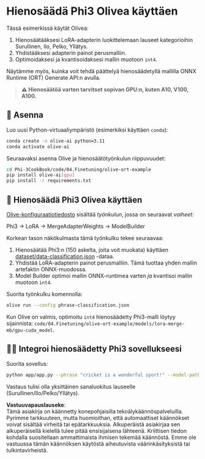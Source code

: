# Hienosäädä Phi3 Olivea käyttäen

Tässä esimerkissä käytät Olivea:

1. Hienosäätääksesi LoRA-adapterin luokittelemaan lauseet kategorioihin Surullinen, Ilo, Pelko, Yllätys.
1. Yhdistääksesi adapterin painot perusmalliin.
1. Optimoidaksesi ja kvantisoidaksesi mallin muotoon `int4`.

Näytämme myös, kuinka voit tehdä päättelyä hienosäädetyllä mallilla ONNX Runtime (ORT) Generate API:n avulla.

> **⚠️ Hienosäätöä varten tarvitset sopivan GPU:n, kuten A10, V100, A100.**

## 💾 Asenna

Luo uusi Python-virtuaaliympäristö (esimerkiksi käyttäen `conda`):

```bash
conda create -n olive-ai python=3.11
conda activate olive-ai
```

Seuraavaksi asenna Olive ja hienosäätötyönkulun riippuvuudet:

```bash
cd Phi-3CookBook/code/04.Finetuning/olive-ort-example
pip install olive-ai[gpu]
pip install -r requirements.txt
```

## 🧪 Hienosäädä Phi3 Olivea käyttäen
[Olive-konfiguraatiotiedosto](../../../../../code/03.Finetuning/olive-ort-example/phrase-classification.json) sisältää *työnkulun*, jossa on seuraavat *vaiheet*:

Phi3 -> LoRA -> MergeAdapterWeights -> ModelBuilder

Korkean tason näkökulmasta tämä työnkulku tekee seuraavaa:

1. Hienosäätää Phi3:n (150 askelta, joita voit muokata) käyttäen [dataset/data-classification.json](../../../../../code/03.Finetuning/olive-ort-example/dataset/dataset-classification.json) -dataa.
1. Yhdistää LoRA-adapterin painot perusmalliin. Tämä tuottaa yhden mallin artefaktin ONNX-muodossa.
1. Model Builder optimoi mallin ONNX-runtimea varten *ja* kvantisoi mallin muotoon `int4`.

Suorita työnkulku komennolla:

```bash
olive run --config phrase-classification.json
```

Kun Olive on valmis, optimoitu `int4` hienosäädetty Phi3-malli löytyy sijainnista: `code/04.Finetuning/olive-ort-example/models/lora-merge-mb/gpu-cuda_model`.

## 🧑‍💻 Integroi hienosäädetty Phi3 sovellukseesi 

Suorita sovellus:

```bash
python app/app.py --phrase "cricket is a wonderful sport!" --model-path models/lora-merge-mb/gpu-cuda_model
```

Vastaus tulisi olla yksittäinen sanaluokitus lauseelle (Surullinen/Ilo/Pelko/Yllätys).

**Vastuuvapauslauseke**:  
Tämä asiakirja on käännetty konepohjaisilla tekoälykäännöspalveluilla. Pyrimme tarkkuuteen, mutta huomioithan, että automaattiset käännökset voivat sisältää virheitä tai epätarkkuuksia. Alkuperäistä asiakirjaa sen alkuperäisellä kielellä tulee pitää ensisijaisena lähteenä. Kriittisen tiedon kohdalla suositellaan ammattimaista ihmisen tekemää käännöstä. Emme ole vastuussa tämän käännöksen käytöstä aiheutuvista väärinkäsityksistä tai tulkintavirheistä.